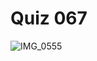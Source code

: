 # Quiz 067
![IMG_0555](https://github.com/jonathanye29/unit4_repo/assets/111751273/49811fac-6cf0-4047-ae10-3684cad1054f)
